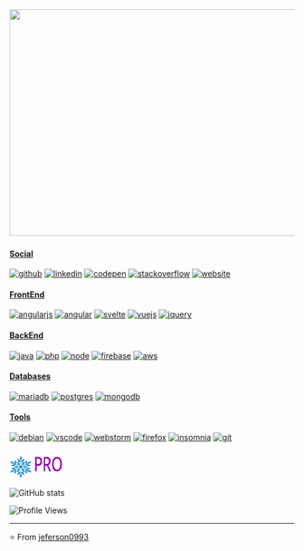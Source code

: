 <img src="https://raw.githubusercontent.com/jeferson0993/jeferson0993/master/header.svg" width="800" height="400">

#### <a href="">Social</a>
[<img src='https://cdn.jsdelivr.net/npm/simple-icons@3.0.1/icons/github.svg' alt='github' height='40'>](https://github.com/jeferson0993)
[<img src='https://cdn.jsdelivr.net/npm/simple-icons@3.0.1/icons/linkedin.svg' alt='linkedin' height='40'>](https://www.linkedin.com/in/jeferson-ferreira-4a036b143/)
[<img src='https://cdn.jsdelivr.net/npm/simple-icons@3.0.1/icons/codepen.svg' alt='codepen' height='40'>](https://codepen.io/jeferson0993)
[<img src='https://cdn.jsdelivr.net/npm/simple-icons@3.0.1/icons/stackoverflow.svg' alt='stackoverflow' height='40'>](https://stackoverflow.com/users/11685875/jeferson-ferreira)
[<img src='https://cdn.jsdelivr.net/npm/simple-icons@3.0.1/icons/icloud.svg' alt='website' height='40'>](http://www.jeferson.tk)  

#### <a href="">FrontEnd</a>
[<img src='https://cdn.jsdelivr.net/npm/simple-icons@3.0.1/icons/angularjs.svg' alt='angularjs' height='40'>](https://github.com/jeferson0993/jeferson0993-crud-angularjs-firebase)
[<img src='https://cdn.jsdelivr.net/npm/simple-icons@3.0.1/icons/angular.svg' alt='angular' height='40'>](https://github.com/jeferson0993/AngularWorkShop)
[<img src='https://cdn.jsdelivr.net/npm/simple-icons@3.0.1/icons/svelte.svg' alt='svelte' height='40'>](https://github.com/jeferson0993/crud-svelte-firebase)
[<img src='https://cdn.jsdelivr.net/npm/simple-icons@3.0.1/icons/vue-dot-js.svg' alt='vuejs' height='40'>](https://github.com/jeferson0993/crud-vuejs-firebase)
[<img src='https://cdn.jsdelivr.net/npm/simple-icons@3.0.1/icons/jquery.svg' alt='jquery' height='40'>](https://github.com/jeferson0993/jeferson0993-crud-angularjs-firebase)

#### <a href="">BackEnd</a>
[<img src='https://cdn.jsdelivr.net/npm/simple-icons@3.0.1/icons/java.svg' alt='java' height='40'>](#)
[<img src='https://cdn.jsdelivr.net/npm/simple-icons@3.0.1/icons/php.svg' alt='php' height='40'>](#)
[<img src='https://cdn.jsdelivr.net/npm/simple-icons@3.0.1/icons/node-dot-js.svg' alt='node' height='40'>](#)
[<img src='https://cdn.jsdelivr.net/npm/simple-icons@3.0.1/icons/firebase.svg' alt='firebase' height='40'>](#)
[<img src='https://cdn.jsdelivr.net/npm/simple-icons@3.0.1/icons/amazonaws.svg' alt='aws' height='40'>](#)

#### <a href="">Databases</a>
[<img src='https://cdn.jsdelivr.net/npm/simple-icons@3.0.1/icons/mariadb.svg' alt='mariadb' height='40'>](#)
[<img src='https://cdn.jsdelivr.net/npm/simple-icons@3.0.1/icons/postgresql.svg' alt='postgres' height='40'>](#)
[<img src='https://cdn.jsdelivr.net/npm/simple-icons@3.0.1/icons/mongodb.svg' alt='mongodb' height='40'>](#)

#### <a href="">Tools</a>
[<img src='https://cdn.jsdelivr.net/npm/simple-icons@3.0.1/icons/debian.svg' alt='debian' height='40'>](#)
[<img src='https://cdn.jsdelivr.net/npm/simple-icons@3.0.1/icons/visualstudiocode.svg' alt='vscode' height='40'>](#)
[<img src='https://cdn.jsdelivr.net/npm/simple-icons@3.0.1/icons/webstorm.svg' alt='webstorm' height='40'>](#)
[<img src='https://cdn.jsdelivr.net/npm/simple-icons@3.0.1/icons/firefox.svg' alt='firefox' height='40'>](#)
[<img src='https://cdn.jsdelivr.net/npm/simple-icons@3.0.1/icons/insomnia.svg' alt='insomnia' height='40'>](#)
[<img src='https://cdn.jsdelivr.net/npm/simple-icons@3.0.1/icons/gitkraken.svg' alt='git' height='40'>](#)

<a href='https://archiveprogram.github.com/'><img src='https://raw.githubusercontent.com/acervenky/animated-github-badges/master/assets/acbadge.gif' width='40' height='40'></a> <a href='https://github.com/pricing'><img src='https://raw.githubusercontent.com/acervenky/animated-github-badges/master/assets/pro.gif' width='50' height='50'></a>

![GitHub stats](https://github-readme-stats.vercel.app/api?username=jeferson0993&show_icons=true)

![Profile Views](https://komarev.com/ghpvc/?username=jeferson0993&color=blue)

---

⭐️ From [jeferson0993](https://github.com/jeferson0993)
